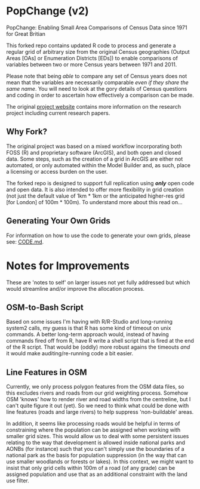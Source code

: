 # PopChange (v2)
PopChange: Enabling Small Area Comparisons of Census Data since 1971 for Great Britian

This forked repo contains updated R code to process and generate a regular grid of arbitrary size from the original Census geographies (Output Areas [OAs] or Enumeration Districts [EDs]) to enable comparisons of variables between two or more Census years between 1971 and 2011.

Please note that being _able_ to compare any set of Census years does not mean that the variables are necessarily comparable _even if they share the same name_. You will need to look at the gory details of Census questions and coding in order to ascertain how effectively a comparison can be made.

The original [project website](https://www.liverpool.ac.uk/geography-and-planning/research/popchange/introduction/) contains more information on the research project including current research papers.

## Why Fork?

The original project was based on a mixed workflow incorporating both FOSS (R) and proprietary software (ArcGIS), and both open and closed data. Some steps, such as the creation of a grid in ArcGIS are either not automated, or only automated within the Model Builder and, as such, place a licensing or access burden on the user.

The forked repo is designed to support full replication using _**only**_ open code and open data. It is also intended to offer more flexibility in grid creation (not just the default value of 1km * 1km or the anticipated higher-res grid [for London] of 100m * 100m). To understand more about this read on...

## Generating Your Own Grids

For information on how to use the code to generate your own grids, please see: [CODE.md](CODE.md).

# Notes for Improvements

These are 'notes to self' on larger issues not yet fully addressed but which would streamline and/or improve the allocation process.

## OSM-to-Bash Script

Based on some issues I'm having with R/R-Studio and long-running system2 calls, my guess is that R has some kind of timeout on unix commands. A better long-term approach would, instead of having commands fired off from R, have R write a shell script that is fired at the end of the R script. That would be (oddly) more robust agains the timeouts *and* it would make auditing/re-running code a bit easier.

## Line Features in OSM

Currently, we only process polygon features from the OSM data files, so this excludes rivers and roads from our grid weighting process. Somehow OSM 'knows' how to render river and road widths from the centreline, but I can't quite figure it out (yet). So we need to think what could be done with line features (roads and large rivers) to help suppress 'non-buildable' areas.

In addition, it seems like processing roads would be helpful in terms of constraining where the population can be assigned when working with smaller grid sizes. This would allow us to deal with some persistent issues relating to the way that development is allowed inside national parks and AONBs (for instance) such that you can't simply use the boundaries of a national park as the basis for population suppression (in the way that can use smaller woodlands or forests or lakes). In this context, we might want to insist that only grid cells within 100m of a road (of any grade) can be assigned population and use that as an additional constraint with the land use filter.
